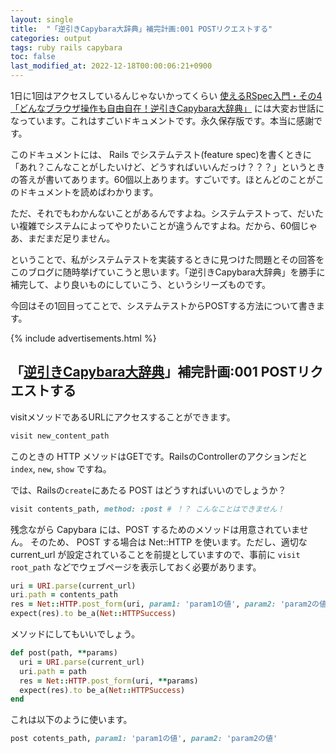 ```yaml
---
layout: single
title:  "「逆引きCapybara大辞典」補完計画:001 POSTリクエストする"
categories: output
tags: ruby rails capybara
toc: false
last_modified_at: 2022-12-18T00:00:06:21+0900
---
```

1日に1回はアクセスしているんじゃないかってくらい [使えるRSpec入門・その4「どんなブラウザ操作も自由自在！逆引きCapybara大辞典」](https://qiita.com/jnchito/items/607f956263c38a5fec24) には大変お世話になっています。これはすごいドキュメントです。永久保存版です。本当に感謝です。

このドキュメントには、 Rails でシステムテスト(feature spec)を書くときに「あれ？こんなことがしたいけど、どうすればいいんだっけ？？？」というときの答えが書いてあります。60個以上あります。すごいです。ほとんどのことがこのドキュメントを読めばわかります。

ただ、それでもわかんないことがあるんですよね。システムテストって、だいたい複雑でシステムによってやりたいことが違うんですよね。だから、60個じゃあ、まだまだ足りません。

ということで、私がシステムテストを実装するときに見つけた問題とその回答をこのブログに随時挙げていこうと思います。「逆引きCapybara大辞典」を勝手に補完して、より良いものにしていこう、というシリーズものです。

今回はその1回目ってことで、システムテストからPOSTする方法について書きます。

{% include advertisements.html %}

## 「[逆引きCapybara大辞典](https://qiita.com/jnchito/items/607f956263c38a5fec24)」補完計画:001 POSTリクエストする

visitメソッドであるURLにアクセスすることができます。
```ruby
visit new_content_path
```
このときの HTTP メソッドはGETです。RailsのControllerのアクションだと `index`, `new`, `show` ですね。

では、Railsの`create`にあたる POST はどうすればいいのでしょうか？

```ruby
visit contents_path, method: :post # ！？ こんなことはできません！
```

残念ながら Capybara には、POST するためのメソッドは用意されていません。
そのため、 POST する場合は Net::HTTP を使います。ただし、適切な current_url が設定されていることを前提としていますので、事前に `visit root_path` などでウェブページを表示しておく必要があります。

```ruby
uri = URI.parse(current_url)
uri.path = contents_path
res = Net::HTTP.post_form(uri, param1: 'param1の値', param2: 'param2の値')
expect(res).to be_a(Net::HTTPSuccess)
```

メソッドにしてもいいでしょう。

```ruby
def post(path, **params)
  uri = URI.parse(current_url)
  uri.path = path
  res = Net::HTTP.post_form(uri, **params)
  expect(res).to be_a(Net::HTTPSuccess)
end
```

これは以下のように使います。

```ruby
post cotents_path, param1: 'param1の値', param2: 'param2の値'
```
